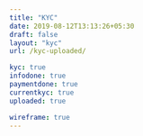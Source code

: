 ```yaml
---
title: "KYC"
date: 2019-08-12T13:13:26+05:30
draft: false
layout: "kyc"
url: /kyc-uploaded/

kyc: true
infodone: true
paymentdone: true
currentkyc: true
uploaded: true

wireframe: true
---
```


